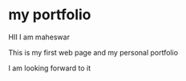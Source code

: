 # my portfolio

HII 
I am maheswar




This is my first web page
and my personal portfolio



I am looking forward to it